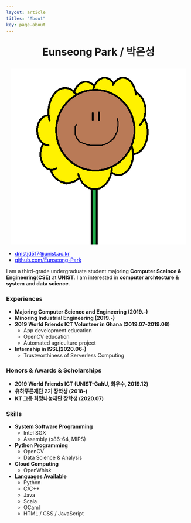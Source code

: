 ```yaml
---
layout: article
titles: "About"
key: page-about
---
```


<style>
  .swiper-demo {
    height: 150px;
  }
  .swiper-demo .swiper__slide {
    display: flex;
    align-items: center;
    justify-content: center;
    font-size: 1rem;
    color: #fff;
  }
  .swiper-demo .swiper__slide:nth-child(even) {
    background-color: #ff69b4;
  }
  .swiper-demo .swiper__slide:nth-child(odd) {
    background-color: #2593fc;
  }
  .swiper-demo--dark .swiper__slide:nth-child(even) {
    background-color: #312;
  }
  .swiper-demo--dark .swiper__slide:nth-child(odd) {
    background-color: #123;
  }
  .swiper-demo--image .swiper__slide:nth-child(n) {
    background-color: #000;
  }

  /* DON'T USE JS TO THIS!! */
  #grid_for_list{
    box-shadow: 1px 1px 1px 1px #ccc;  
    border: 1px solid gray;
    border-radius: 3px;
    cursor: pointer;

    transform: scale(1);
    -webkit-transform: scale(1);
    -moz-transform: scale(1);
    -ms-transform: scale(1);
    -o-transform: scale(1);
    transition: all 0.1s ease-in-out;
  }

  #grid_for_list:hover {
    transform: scale(1.0125);
    -webkit-transform: scale(1.0125);
    -moz-transform: scale(1.0125);
    -ms-transform: scale(1.0125);
    -o-transform: scale(1.0125);
  }

  #cell_for_list{
    padding: 2px 2px 2px 2px;
  }
  #h_for_list{
    margin: 0 0 0 0.5rem;
  }
  #p_for_list{
    margin: 0 0 0 0.5rem;
  }
  div.cell img{
    border-right: 1px solid gray;
  }

  a {
    color: blue;
    font-weight: normal;
  }

</style>

<div style = "text-align: center;">
<p style="font-size:2em;font-weight:bold;">Eunseong Park / 박은성</p></div>


<div style="text-align: center;">
<img src="/imgs/etc/3.png" style="border:none;">
</div>


- <i class="far fa-envelope"></i> <a style ="color:blue;" href = "mailto:dmstjd517@unist.ac.kr">dmstjd517@unist.ac.kr</a>
- <i class="fab fa-github"></i> <a style ="color:blue;" href = "https://github.com/eunseong-park">github.com/Eunseong-Park</a>


I am a third-grade undergraduate student majoring **Computer Sceince & Engineering(CSE)** at **UNIST**. I am interested in **computer archtecture & system** and **data science**. 



### Experiences
- **Majoring Computer Science and Engineering (2019.-)**
- **Minoring Industrial Engineering (2019.-)**
- **2019 World Friends ICT Volunteer in Ghana (2019.07-2019.08)**
  - App development education
  - OpenCV education
  - Automated agriculture project
- **Internship in ISSL(2020.06-)**
  - Trustworthiness of Serverless Computing
  
### Honors & Awards & Scholarships
- **2019 World Friends ICT (UNIST-GahU, 최우수, 2019.12)**
- **유하푸른재단 2기 장학생 (2018-)**
- **KT 그룹 희망나눔재단 장학생 (2020.07)**

### Skills
- **System Software Programming**
  - Intel SGX
  - Assembly (x86-64, MIPS)
- **Python Programming**
  - OpenCV
  - Data Science & Analysis
- **Cloud Computing**
  - OpenWhisk
- **Languages Available**
  - Python
  - C/C++
  - Java
  - Scala
  - OCaml
  - HTML / CSS / JavaScript
  


<!--
<div class="swiper swiper--light my-3 swiper-demo swiper-demo--1">
  <div class="swiper__wrapper">
    <div class="swiper__slide">
      about을 가장한 테스트용 페이지    
    </div>
    <div class="swiper__slide">
      <a href="https://tianqi.name/jekyll-TeXt-theme/test/">참고 자료</a>
    </div>
    <div class="swiper__slide">3</div>
    <div class="swiper__slide">4</div>
    <div class="swiper__slide">5</div>
    <div class="swiper__slide">6</div>
    <div class="swiper__slide">7</div>
  </div>
  <div class="swiper__button swiper__button--prev fas fa-chevron-left"></div>
  <div class="swiper__button swiper__button--next fas fa-chevron-right"></div>
</div>
-->

<!--
<div class="grid scale" id="grid_for_list" onclick="location.href='https://eunseong-park.github.io/';">
  <div class="cell cell--2"><img src="/imgs/etc/3.png"></div>
  <div class="cell cell--auto">
    <h5 id="h_for_list">엄청난 해바라기</h5>
    <p id="p_for_list">어메이징한 부가설명</p>
  </div>
</div>
<div class="grid" id="grid_for_list" onclick="location.href='https://eunseong-park.github.io/';">
  <div class="cell cell--2"><img src="/imgs/etc/2.png"></div>
  <div class="cell cell--auto">
    <h5 id="h_for_list">놀라운 검정색</h5>
    <p id="p_for_list">어메이징한 부가설명</p>
  </div>
</div>
-->

<!--
<div class="grid" id="grid_for_list" onclick="location.href='https://eunseong-park.github.io/';">
  <div class="cell cell--2"><img src="/imgs/etc/1.png"></div>
  <div class="cell cell--auto">
    <h5 id="h_for_list">굉장한 그림</h5>
    <p id="p_for_list">어메이징한 부가설명</p>
  </div>
</div>
-->





<!-- SCRIPT -->
<script>
  {%- include scripts/lib/swiper.js -%}
  var SOURCES = window.TEXT_VARIABLES.sources;
  window.Lazyload.js(SOURCES.jquery, function() {
    $('.swiper-demo--0').swiper();
    $('.swiper-demo--1').swiper();
    $('.swiper-demo--2').swiper();
    $('.swiper-demo--3').swiper();
    $('.swiper-demo--4').swiper({ animation: false });
  });
</script>